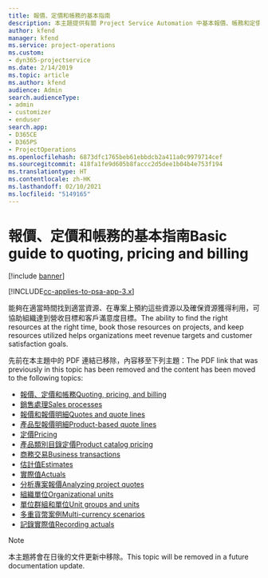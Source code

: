 ```yaml
---
title: 報價、定價和帳務的基本指南
description: 本主題提供有關 Project Service Automation 中基本報價、帳務和定價的資訊連結。
author: kfend
manager: kfend
ms.service: project-operations
ms.custom:
- dyn365-projectservice
ms.date: 2/14/2019
ms.topic: article
ms.author: kfend
audience: Admin
search.audienceType:
- admin
- customizer
- enduser
search.app:
- D365CE
- D365PS
- ProjectOperations
ms.openlocfilehash: 6873dfc1765beb61ebbdcb2a411a0c9979714cef
ms.sourcegitcommit: 418fa1fe9d605b8faccc2d5dee1b04b4e753f194
ms.translationtype: HT
ms.contentlocale: zh-HK
ms.lasthandoff: 02/10/2021
ms.locfileid: "5149165"
---
```

# <a name="basic-guide-to-quoting-pricing-and-billing"></a><span data-ttu-id="14765-103">報價、定價和帳務的基本指南</span><span class="sxs-lookup"><span data-stu-id="14765-103">Basic guide to quoting, pricing and billing</span></span>

[!include [banner](../../includes/psa-now-project-operations.md)]

[!INCLUDE[cc-applies-to-psa-app-3.x](../../includes/cc-applies-to-psa-app-3x.md)]

<span data-ttu-id="14765-104">能夠在適當時間找到適當資源、在專案上預約這些資源以及確保資源獲得利用，可協助組織達到營收目標和客戶滿意度目標。</span><span class="sxs-lookup"><span data-stu-id="14765-104">The ability to find the right resources at the right time, book those resources on projects, and keep resources utilized helps organizations meet revenue targets and customer satisfaction goals.</span></span> 

<span data-ttu-id="14765-105">先前在本主題中的 PDF 連結已移除，內容移至下列主題：</span><span class="sxs-lookup"><span data-stu-id="14765-105">The PDF link that was previously in this topic has been removed and the content has been moved to the following topics:</span></span>

- [<span data-ttu-id="14765-106">報價、定價和帳務</span><span class="sxs-lookup"><span data-stu-id="14765-106">Quoting, pricing, and billing</span></span>](../quote-bill-price.md)
- [<span data-ttu-id="14765-107">銷售處理</span><span class="sxs-lookup"><span data-stu-id="14765-107">Sales processes</span></span>](../basic-sales-process.md)
- [<span data-ttu-id="14765-108">報價和報價明細</span><span class="sxs-lookup"><span data-stu-id="14765-108">Quotes and quote lines</span></span>](../basic-quote-lines.md)
- [<span data-ttu-id="14765-109">產品型報價明細</span><span class="sxs-lookup"><span data-stu-id="14765-109">Product-based quote lines</span></span>](../product-based-quote-lines.md)
- [<span data-ttu-id="14765-110">定價</span><span class="sxs-lookup"><span data-stu-id="14765-110">Pricing</span></span>](../basic-pricing.md)
- [<span data-ttu-id="14765-111">產品類別目錄定價</span><span class="sxs-lookup"><span data-stu-id="14765-111">Product catalog pricing</span></span>](../product-catalog-pricing.md)
- [<span data-ttu-id="14765-112">商務交易</span><span class="sxs-lookup"><span data-stu-id="14765-112">Business transactions</span></span>](../basic-business-transactions.md)
- [<span data-ttu-id="14765-113">估計值</span><span class="sxs-lookup"><span data-stu-id="14765-113">Estimates</span></span>](../estimates.md)
- [<span data-ttu-id="14765-114">實際值</span><span class="sxs-lookup"><span data-stu-id="14765-114">Actuals</span></span>](../actuals.md)
- [<span data-ttu-id="14765-115">分析專案報價</span><span class="sxs-lookup"><span data-stu-id="14765-115">Analyzing project quotes</span></span>](../basic-analyzing-quotes.md)
- [<span data-ttu-id="14765-116">組織單位</span><span class="sxs-lookup"><span data-stu-id="14765-116">Organizational units</span></span>](../advanced-organizational.md)
- [<span data-ttu-id="14765-117">單位群組和單位</span><span class="sxs-lookup"><span data-stu-id="14765-117">Unit groups and units</span></span>](../advanced-units.md)
- [<span data-ttu-id="14765-118">多重貨幣案例</span><span class="sxs-lookup"><span data-stu-id="14765-118">Multi-currency scenarios</span></span>](../advanced-currency.md)
- [<span data-ttu-id="14765-119">記錄實際值</span><span class="sxs-lookup"><span data-stu-id="14765-119">Recording actuals</span></span>](../advanced-actuals.md)

> [!NOTE]
> <span data-ttu-id="14765-120">本主題將會在日後的文件更新中移除。</span><span class="sxs-lookup"><span data-stu-id="14765-120">This topic will be removed in a future documentation update.</span></span> 
